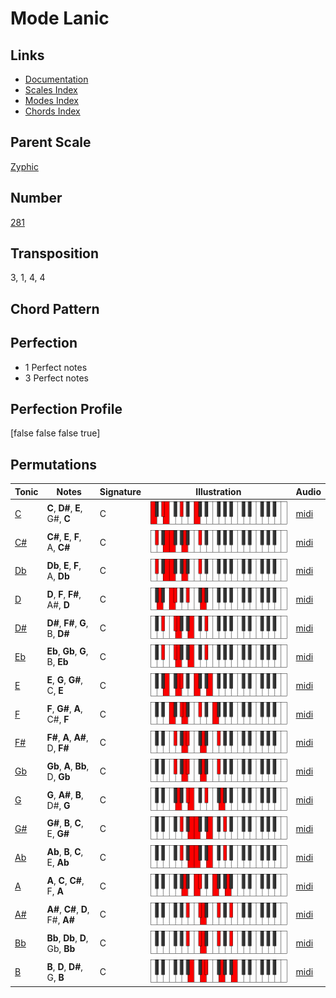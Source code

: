 # Mode Lanic

## Links

- [Documentation](README.md)
- [Scales Index](Scales.md)
- [Modes Index](Modes.md)
- [Chords Index](Chords.md)

## Parent Scale

[Zyphic](ScaleZyphic.md)

## Number

[281](https://ianring.com/musictheory/scales/281)

## Transposition

3, 1, 4, 4

## Chord Pattern



## Perfection

- 1 Perfect notes
- 3 Perfect notes

## Perfection Profile

[false false false true]

## Permutations

| Tonic | Notes | Signature | Illustration | Audio |
|-------|-------|-----------|--------------|-------|
| [C](ModeCNaturalLanic.md) | **C**, **D#**, **E**, G#, **C** | C | ![CNaturalLanic](ModeCNaturalLanic.png) | [midi](https://github.com/edipermadi/music/blob/main/docs/ModeCNaturalLanic.mid?raw=true) |
| [C#](ModeCSharpLanic.md) | **C#**, **E**, **F**, A, **C#** | C | ![CSharpLanic](ModeCSharpLanic.png) | [midi](https://github.com/edipermadi/music/blob/main/docs/ModeCSharpLanic.mid?raw=true) |
| [Db](ModeDFlatLanic.md) | **Db**, **E**, **F**, A, **Db** | C | ![DFlatLanic](ModeDFlatLanic.png) | [midi](https://github.com/edipermadi/music/blob/main/docs/ModeDFlatLanic.mid?raw=true) |
| [D](ModeDNaturalLanic.md) | **D**, **F**, **F#**, A#, **D** | C | ![DNaturalLanic](ModeDNaturalLanic.png) | [midi](https://github.com/edipermadi/music/blob/main/docs/ModeDNaturalLanic.mid?raw=true) |
| [D#](ModeDSharpLanic.md) | **D#**, **F#**, **G**, B, **D#** | C | ![DSharpLanic](ModeDSharpLanic.png) | [midi](https://github.com/edipermadi/music/blob/main/docs/ModeDSharpLanic.mid?raw=true) |
| [Eb](ModeEFlatLanic.md) | **Eb**, **Gb**, **G**, B, **Eb** | C | ![EFlatLanic](ModeEFlatLanic.png) | [midi](https://github.com/edipermadi/music/blob/main/docs/ModeEFlatLanic.mid?raw=true) |
| [E](ModeENaturalLanic.md) | **E**, **G**, **G#**, C, **E** | C | ![ENaturalLanic](ModeENaturalLanic.png) | [midi](https://github.com/edipermadi/music/blob/main/docs/ModeENaturalLanic.mid?raw=true) |
| [F](ModeFNaturalLanic.md) | **F**, **G#**, **A**, C#, **F** | C | ![FNaturalLanic](ModeFNaturalLanic.png) | [midi](https://github.com/edipermadi/music/blob/main/docs/ModeFNaturalLanic.mid?raw=true) |
| [F#](ModeFSharpLanic.md) | **F#**, **A**, **A#**, D, **F#** | C | ![FSharpLanic](ModeFSharpLanic.png) | [midi](https://github.com/edipermadi/music/blob/main/docs/ModeFSharpLanic.mid?raw=true) |
| [Gb](ModeGFlatLanic.md) | **Gb**, **A**, **Bb**, D, **Gb** | C | ![GFlatLanic](ModeGFlatLanic.png) | [midi](https://github.com/edipermadi/music/blob/main/docs/ModeGFlatLanic.mid?raw=true) |
| [G](ModeGNaturalLanic.md) | **G**, **A#**, **B**, D#, **G** | C | ![GNaturalLanic](ModeGNaturalLanic.png) | [midi](https://github.com/edipermadi/music/blob/main/docs/ModeGNaturalLanic.mid?raw=true) |
| [G#](ModeGSharpLanic.md) | **G#**, **B**, **C**, E, **G#** | C | ![GSharpLanic](ModeGSharpLanic.png) | [midi](https://github.com/edipermadi/music/blob/main/docs/ModeGSharpLanic.mid?raw=true) |
| [Ab](ModeAFlatLanic.md) | **Ab**, **B**, **C**, E, **Ab** | C | ![AFlatLanic](ModeAFlatLanic.png) | [midi](https://github.com/edipermadi/music/blob/main/docs/ModeAFlatLanic.mid?raw=true) |
| [A](ModeANaturalLanic.md) | **A**, **C**, **C#**, F, **A** | C | ![ANaturalLanic](ModeANaturalLanic.png) | [midi](https://github.com/edipermadi/music/blob/main/docs/ModeANaturalLanic.mid?raw=true) |
| [A#](ModeASharpLanic.md) | **A#**, **C#**, **D**, F#, **A#** | C | ![ASharpLanic](ModeASharpLanic.png) | [midi](https://github.com/edipermadi/music/blob/main/docs/ModeASharpLanic.mid?raw=true) |
| [Bb](ModeBFlatLanic.md) | **Bb**, **Db**, **D**, Gb, **Bb** | C | ![BFlatLanic](ModeBFlatLanic.png) | [midi](https://github.com/edipermadi/music/blob/main/docs/ModeBFlatLanic.mid?raw=true) |
| [B](ModeBNaturalLanic.md) | **B**, **D**, **D#**, G, **B** | C | ![BNaturalLanic](ModeBNaturalLanic.png) | [midi](https://github.com/edipermadi/music/blob/main/docs/ModeBNaturalLanic.mid?raw=true) |
